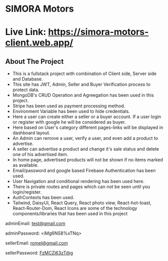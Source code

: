 # SIMORA Motors

# Live Link: https://simora-motors-client.web.app/

## About The Project

* This is a fullstack project with combination of Client side, Server side and Database.
* This site has JWT, Admin, Seller and Buyer Verification process to protect data.
* MongoDB's CRUD Operation and Agreegation has been used in this project.
* Stripe has been used as payment processing method.
* Environment Variable has been used to hide credentials.
* Here a user can create either a seller or a buyer account. If a user login or register with google he will be considered as buyer.
* Here based on User's  category different pages-links will be displayed in dashboard layout.
* An Admin can remove a user, verify a user, and even add a product to advertise.
* A seller can advertise a product and change it's sale status and delete one of his advertised item.
* In home page, advertised products will not be shown if no items marked as available.  
* Email/password and google based Firebase Authentication has been used.
* User Navigation and conditional rendering has been used here.
* There is private routes and pages which can not be seen until you login/register.
* AuthContexts has been used.
* Tailwind, DaisyUI, React Query, React photo view, React-hot-toast, React-Router-Dom, React Icons are some of the technology components/libraries that has been used in this project



adminEmail: <test@gmail.com>

adminPassword: <iMg6NS8%xTNq>


sellerEmail: <romel@gmail.com>

sellerPassword: <FzMCZi63zT@g>
